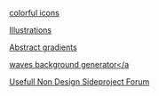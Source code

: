 <a href="https://www.iconshock.com/svg-icons/?ref=producthunt"> colorful icons </a>

<a href="https://www.glazestock.com/?ref=producthunt">Illustrations </a>

<a href="https://gradienta.io/?ref=producthunt">Abstract gradients</a>

<a href="https://www.producthunt.com/posts/get-waves"> waves background generator</a
  
Usefull Non Design
<a href="https://www.indiehackers.com/">Sideproject Forum</a>
